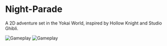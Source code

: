 # Night-Parade
A 2D adventure set in the Yokai World, inspired by Hollow Knight and Studio Ghibli.

![Gameplay](/platforming.gif)
![Gameplay](/combat.gif)